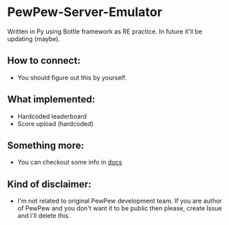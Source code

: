 # PewPew-Server-Emulator
Written in Py using Bottle framework as RE practice. In future it'll be updating (maybe).

## How to connect:
 - You should figure out this by yourself.

## What implemented:
 - Hardcoded leaderboard
 - Score upload (hardcoded)

## Something more:
 - You can checkout some info in [docs](https://github.com/root-7325/PewPew-Docs)

## Kind of disclaimer:
 - I'm not related to original PewPew development team. If you are author of PewPew and you don't want it to be public then please, create Issue and I'll delete this.
